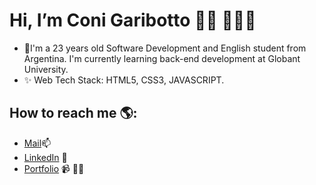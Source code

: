  # Hi, I’m Coni Garibotto 👋🏾 👩🏾‍💻

- 👀I'm a 23 years old Software Development and English student from Argentina. I'm currently learning back-end development at Globant University.
- ✨ Web Tech Stack: HTML5, CSS3, JAVASCRIPT. 
## How to reach me 🌎: <a href="(https://github.com/conigaribotto)"></a>
- <a href="mailto:coti.garibotto@gmail.com/">Mail</a>📫
 - <a href="https://ar.linkedin.com/in/mar%C3%ADa-constanza-garibotto-a01bba26a?original_referer=https%3A%2F%2Fwww.google.com%2F">LinkedIn</a> 💼
  - <a href="https://conigaribotto.github.io/portfoliogaribotto/">Portfolio</a> 📹 ✍🏾
<!---
conigaribotto/conigaribotto is a ✨ special ✨ repository because its `README.md` (this file) appears on your GitHub profile.
You can click the Preview link to take a look at your changes.
--->
